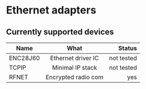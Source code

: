 
Ethernet adapters
=================

Currently supported devices
-------------------------

|  Name    |    What       |Status |
|----------|:-------------:|------:|
 ENC28J60  |  Ethernet driver IC   |  not tested  
 TCPIP   | Minimal IP stack    |  not tested  
 RFNET | Encrypted radio com | yes  

